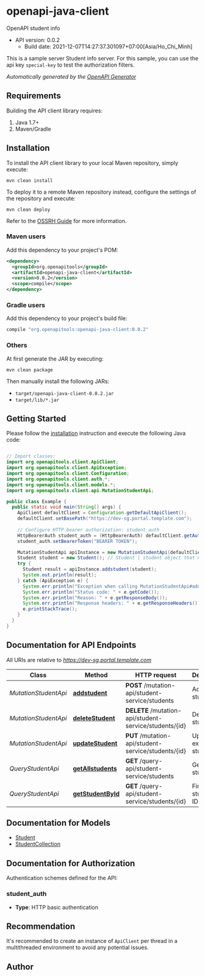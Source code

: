 # openapi-java-client

OpenAPI student info
- API version: 0.0.2
  - Build date: 2021-12-07T14:27:37.301097+07:00[Asia/Ho_Chi_Minh]

This is a sample server Student info server. For this sample, you can use the api key `special-key` to test the authorization filters.


*Automatically generated by the [OpenAPI Generator](https://openapi-generator.tech)*


## Requirements

Building the API client library requires:
1. Java 1.7+
2. Maven/Gradle

## Installation

To install the API client library to your local Maven repository, simply execute:

```shell
mvn clean install
```

To deploy it to a remote Maven repository instead, configure the settings of the repository and execute:

```shell
mvn clean deploy
```

Refer to the [OSSRH Guide](http://central.sonatype.org/pages/ossrh-guide.html) for more information.

### Maven users

Add this dependency to your project's POM:

```xml
<dependency>
  <groupId>org.openapitools</groupId>
  <artifactId>openapi-java-client</artifactId>
  <version>0.0.2</version>
  <scope>compile</scope>
</dependency>
```

### Gradle users

Add this dependency to your project's build file:

```groovy
compile "org.openapitools:openapi-java-client:0.0.2"
```

### Others

At first generate the JAR by executing:

```shell
mvn clean package
```

Then manually install the following JARs:

* `target/openapi-java-client-0.0.2.jar`
* `target/lib/*.jar`

## Getting Started

Please follow the [installation](#installation) instruction and execute the following Java code:

```java

// Import classes:
import org.openapitools.client.ApiClient;
import org.openapitools.client.ApiException;
import org.openapitools.client.Configuration;
import org.openapitools.client.auth.*;
import org.openapitools.client.models.*;
import org.openapitools.client.api.MutationStudentApi;

public class Example {
  public static void main(String[] args) {
    ApiClient defaultClient = Configuration.getDefaultApiClient();
    defaultClient.setBasePath("https://dev-sg.portal.template.com");
    
    // Configure HTTP bearer authorization: student_auth
    HttpBearerAuth student_auth = (HttpBearerAuth) defaultClient.getAuthentication("student_auth");
    student_auth.setBearerToken("BEARER TOKEN");

    MutationStudentApi apiInstance = new MutationStudentApi(defaultClient);
    Student student = new Student(); // Student | student object that needs to be added to the database
    try {
      Student result = apiInstance.addstudent(student);
      System.out.println(result);
    } catch (ApiException e) {
      System.err.println("Exception when calling MutationStudentApi#addstudent");
      System.err.println("Status code: " + e.getCode());
      System.err.println("Reason: " + e.getResponseBody());
      System.err.println("Response headers: " + e.getResponseHeaders());
      e.printStackTrace();
    }
  }
}

```

## Documentation for API Endpoints

All URIs are relative to *https://dev-sg.portal.template.com*

Class | Method | HTTP request | Description
------------ | ------------- | ------------- | -------------
*MutationStudentApi* | [**addstudent**](docs/MutationStudentApi.md#addstudent) | **POST** /mutation-api/student-service/students | Add new student
*MutationStudentApi* | [**deleteStudent**](docs/MutationStudentApi.md#deleteStudent) | **DELETE** /mutation-api/student-service/students/{id} | Deletes a student
*MutationStudentApi* | [**updateStudent**](docs/MutationStudentApi.md#updateStudent) | **PUT** /mutation-api/student-service/students/{id} | Update an existing student
*QueryStudentApi* | [**getAllstudents**](docs/QueryStudentApi.md#getAllstudents) | **GET** /query-api/student-service/students | Get all students
*QueryStudentApi* | [**getStudentById**](docs/QueryStudentApi.md#getStudentById) | **GET** /query-api/student-service/students/{id} | Find student by ID


## Documentation for Models

 - [Student](docs/Student.md)
 - [StudentCollection](docs/StudentCollection.md)


## Documentation for Authorization

Authentication schemes defined for the API:
### student_auth

- **Type**: HTTP basic authentication


## Recommendation

It's recommended to create an instance of `ApiClient` per thread in a multithreaded environment to avoid any potential issues.

## Author



